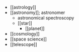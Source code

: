 - [[astrology]]
- [[astronomy]]; astronomer
    - astronomical spectroscopy
    - [[star]]
        - [[planet]]
- [[cosmology]]
- [[space science]]
- [[telescope]]

